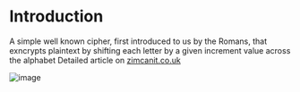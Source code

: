 # Introduction
A simple well known cipher, first introduced to us by the Romans, that exncrypts plaintext by shifting each letter by a given increment value across the alphabet
Detailed article on [zimcanit.co.uk]()

![image](https://user-images.githubusercontent.com/77082071/151170790-61e26a5a-d036-4dba-a2b4-f7ddac8916c3.png)
